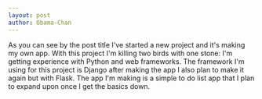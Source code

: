 ```yaml
---
layout: post
author: Obama-Chan
---
```

As you can see by the post title I've started a new project and it's making my own app. 
With this project I'm killing two birds with one stone: I'm getting experience with Python and web frameworks.
The framework I'm using for this project is Django after making the app I also plan to make it again but with Flask.
The app I'm making is a simple to do list app that I plan to expand upon once I get the basics down.
